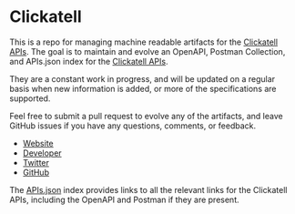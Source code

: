 # ClickatellThis is a repo for managing machine readable artifacts for the [Clickatell APIs](http://americas.clickatell.com/). The goal is to maintain and evolve an OpenAPI, Postman Collection, and APIs.json index for the [Clickatell APIs](http://americas.clickatell.com/).They are a constant work in progress, and will be updated on a regular basis when new information is added, or more of the specifications are supported.Feel free to submit a pull request to evolve any of the artifacts, and leave GitHub issues if you have any questions, comments, or feedback.- [Website](http://americas.clickatell.com/)- [Developer](http://americas.clickatell.com/)- [Twitter](https://twitter.com/Clickatell)- [GitHub](https://github.com/Clickatell)The [APIs.json](https://github.com/api-evangelist/clickatell/blob/master/apis.json) index provides links to all the relevant links for the Clickatell APIs, including the OpenAPI and Postman if they are present.